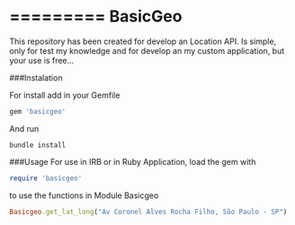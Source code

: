 =========
BasicGeo
=========

This repository has been created for develop an Location API.
Is simple, only for test my knowledge and for develop an my custom application, but your use is free...

###Instalation

For install add in your Gemfile
```ruby
gem 'basicgeo'
```

And run

```console
bundle install 
```

###Usage
For use in IRB or in Ruby Application, load the gem with

```ruby
require 'basicgeo'
```

to use the functions in Module Basicgeo 
```ruby
Basicgeo.get_lat_long("Av Coronel Alves Rocha Filho, São Paulo - SP")
```





